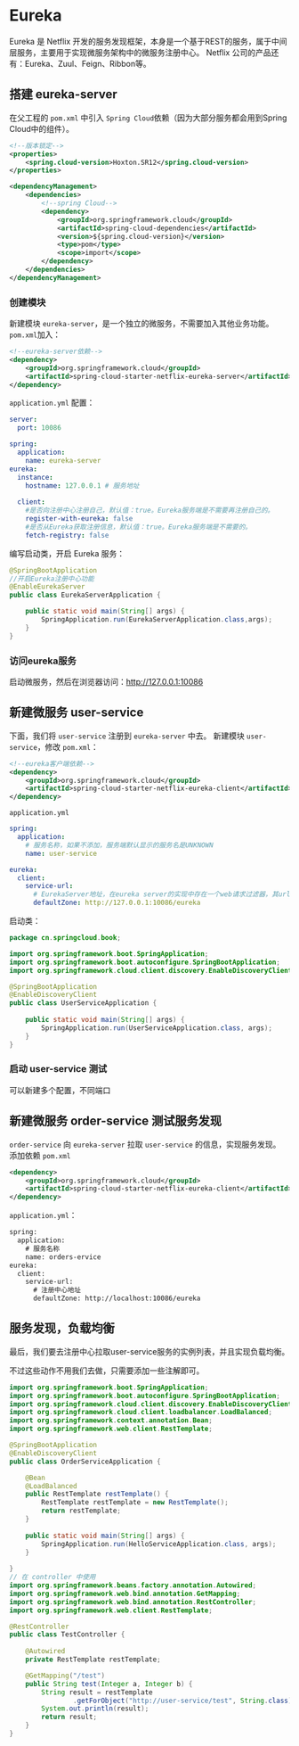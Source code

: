 # Eureka

Eureka 是 Netflix 开发的服务发现框架，本身是一个基于REST的服务，属于中间层服务，主要用于实现微服务架构中的微服务注册中心。
Netflix 公司的产品还有：Eureka、Zuul、Feign、Ribbon等。

## 搭建 eureka-server
在父工程的 `pom.xml` 中引入 `Spring Cloud`依赖（因为大部分服务都会用到Spring Cloud中的组件）。

```xml
<!--版本锁定-->
<properties>
    <spring.cloud-version>Hoxton.SR12</spring.cloud-version>
</properties>

<dependencyManagement>
    <dependencies>
        <!--spring Cloud-->
        <dependency>
            <groupId>org.springframework.cloud</groupId>
            <artifactId>spring-cloud-dependencies</artifactId>
            <version>${spring.cloud-version}</version>
            <type>pom</type>
            <scope>import</scope>
        </dependency>
    </dependencies>
</dependencyManagement>
```
### 创建模块
新建模块 `eureka-server`，是一个独立的微服务，不需要加入其他业务功能。
`pom.xml`加入：
```xml
<!--eureka-server依赖-->
<dependency>
    <groupId>org.springframework.cloud</groupId>
    <artifactId>spring-cloud-starter-netflix-eureka-server</artifactId>
</dependency>
```
`application.yml` 配置：
```yml
server:
  port: 10086

spring:
  application:
    name: eureka-server
eureka:
  instance:
    hostname: 127.0.0.1 # 服务地址
    
  client:
    #是否向注册中心注册自己，默认值：true。Eureka服务端是不需要再注册自己的。
    register-with-eureka: false
    #是否从Eureka获取注册信息，默认值：true。Eureka服务端是不需要的。
    fetch-registry: false
```
编写启动类，开启 Eureka 服务：
```java
@SpringBootApplication
//开启Eureka注册中心功能
@EnableEurekaServer
public class EurekaServerApplication {

    public static void main(String[] args) {
        SpringApplication.run(EurekaServerApplication.class,args);
    }
}
```

### 访问eureka服务
启动微服务，然后在浏览器访问：http://127.0.0.1:10086

## 新建微服务 user-service
下面，我们将 `user-service` 注册到 `eureka-server` 中去。
新建模块 `user-service`，修改 `pom.xml`：
```xml
<!--eureka客户端依赖-->
<dependency>
    <groupId>org.springframework.cloud</groupId>
    <artifactId>spring-cloud-starter-netflix-eureka-client</artifactId>
</dependency>
```
`application.yml`
```yml
spring:
  application:
    # 服务名称，如果不添加，服务端默认显示的服务名是UNKNOWN
    name: user-service

eureka:
  client:
    service-url:
      # EurekaServer地址，在eureka server的实现中存在一个web请求过滤器，其url模式就是【/eureka/*】。
      defaultZone: http://127.0.0.1:10086/eureka
```
启动类：
```java
package cn.springcloud.book;

import org.springframework.boot.SpringApplication;
import org.springframework.boot.autoconfigure.SpringBootApplication;
import org.springframework.cloud.client.discovery.EnableDiscoveryClient;

@SpringBootApplication
@EnableDiscoveryClient
public class UserServiceApplication {
	
    public static void main(String[] args) {
        SpringApplication.run(UserServiceApplication.class, args);
    }
}
```
### 启动 user-service 测试
可以新建多个配置，不同端口

## 新建微服务 order-service 测试服务发现
`order-service` 向 `eureka-server` 拉取 `user-service` 的信息，实现服务发现。
添加依赖 `pom.xml`
```xml
<dependency>
    <groupId>org.springframework.cloud</groupId>
    <artifactId>spring-cloud-starter-netflix-eureka-client</artifactId>
</dependency>
```

`application.yml`：
```xml
spring:
  application:
    # 服务名称
    name: orders-ervice
eureka:
  client:
    service-url: 
      # 注册中心地址
      defaultZone: http://localhost:10086/eureka
```

## 服务发现，负载均衡
最后，我们要去注册中心拉取user-service服务的实例列表，并且实现负载均衡。

不过这些动作不用我们去做，只需要添加一些注解即可。
```java
import org.springframework.boot.SpringApplication;
import org.springframework.boot.autoconfigure.SpringBootApplication;
import org.springframework.cloud.client.discovery.EnableDiscoveryClient;
import org.springframework.cloud.client.loadbalancer.LoadBalanced;
import org.springframework.context.annotation.Bean;
import org.springframework.web.client.RestTemplate;

@SpringBootApplication
@EnableDiscoveryClient
public class OrderServiceApplication {

    @Bean
    @LoadBalanced
    public RestTemplate restTemplate() {
        RestTemplate restTemplate = new RestTemplate();
        return restTemplate;
    }
	
    public static void main(String[] args) {
        SpringApplication.run(HelloServiceApplication.class, args);
    }
   
}
// 在 controller 中使用
import org.springframework.beans.factory.annotation.Autowired;
import org.springframework.web.bind.annotation.GetMapping;
import org.springframework.web.bind.annotation.RestController;
import org.springframework.web.client.RestTemplate;

@RestController
public class TestController {
	
    @Autowired
    private RestTemplate restTemplate;

	@GetMapping("/test")
	public String test(Integer a, Integer b) {
		String result = restTemplate
				.getForObject("http://user-service/test", String.class);
		System.out.println(result);
		return result;
	}
}
```
